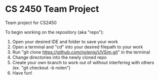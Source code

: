 # CS 2450 Team Project
 Team project for CS2450

To begin working on the repository (aka "repo"):
1) Open your desired IDE and folder to save your work
2) Open a terminal and "cd" into your desired filepath to your work
3) Run "git clone https://github.com/nolenjs/UVSim.git" in the terminal
4) Change directories into the newly cloned repo
5) Create your own branch to work out of without interfering with others
    (ex. "git checkout -b nolen")
6) Have fun!